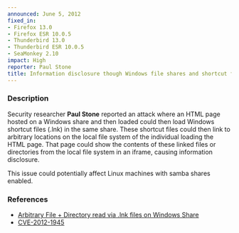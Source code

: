 ```yaml
---
announced: June 5, 2012
fixed_in:
- Firefox 13.0
- Firefox ESR 10.0.5
- Thunderbird 13.0
- Thunderbird ESR 10.0.5
- SeaMonkey 2.10
impact: High
reporter: Paul Stone
title: Information disclosure though Windows file shares and shortcut files
---
```


<h3>Description</h3>

<p>Security researcher <strong>Paul Stone</strong> reported an attack where an
HTML page hosted on a Windows share and then loaded could then load Windows
shortcut files (.lnk) in the same share. These shortcut files could then link to
arbitrary locations on the local file system of the individual loading the HTML
page. That page could show the contents of these linked files or directories
from the local file system in an iframe, causing information disclosure.
</p>

<p class="note">This issue could potentially affect Linux machines with samba
shares enabled.</p>


<h3>References</h3>

<ul>
  <li><a href="https://bugzilla.mozilla.org/show_bug.cgi?id=670514">
      Arbitrary File + Directory read via .lnk files on Windows Share</a></li>
  <li><a href="http://cve.mitre.org/cgi-bin/cvename.cgi?name=CVE-2012-1945" class="ex-ref">CVE-2012-1945</a></li>
</ul>



